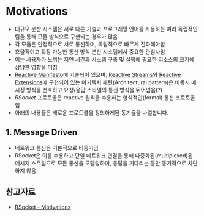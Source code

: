 # Motivations

* 대규모 분산 시스템은 서로 다른 기술과 프로그래밍 언어를 사용하는 여러 독립적인 팀을 통해 모듈 방식으로 구현되는 경우가 많음
* 각 모듈은 안정적으로 서로 통신하며, 독립적으로 빠르게 진화해야함
* 효율적이고 확장 가능한 통신 방식 분산 시스템에서 중요한 관심사임
* 이는 사용자가 느끼는 지연 시간과 시스템 구축 및 실행에 필요한 리소스의 크기에 상당한 영향을 미침
* [Reactive Manifesto](http://www.reactivemanifesto.org)에 기술되어 있으며, [Reactive Streams](http://www.reactive-streams.org)와 [Reactive Extensions](http://www.reactivex.io)에 구현되어 있는 아키텍처 패턴(Architectural pattern)은 비동시 메시징 방식을 선호하고 요청/응답 스타일의 통신 방식을 뛰어넘음(?)
* _RSocket_ 프로토콜은 reactive 원칙을 수용하는 형식적인(formal) 통신 프로토콜임
* 아래의 내용들은 새로운 프로토콜을 정의하게된 동기들을 나열합니다.

## 1. Message Driven

* 네트워크 통신은 기본적으로 비동기임
* RSocket은 이를 수용하고 단일 네트워크 연결을 통해 다중화된(multiplexed)된 메시지 스트림으로 모든 통신을 모델링하며, 응답을 기다리는 동안 동기적으로 차단하지 않음



## 참고자료

* [RSocket - Motivations](https://rsocket.io/about/motivations)
